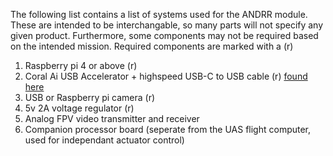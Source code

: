 The following list contains a list of systems used for the ANDRR module. These are intended to be interchangable, so many parts will not specify any given product. Furthermore, some components may not be required based on the intended mission. Required components are marked with a (r)

1. Raspberry pi 4 or above (r)
2. Coral Ai USB Accelerator + highspeed USB-C to USB cable (r) [found here](https://coral.ai/products/accelerator/)
3. USB or Raspberry pi camera (r)
4. 5v 2A voltage regulator (r)
5. Analog FPV video transmitter and receiver
6. Companion processor board (seperate from the UAS flight computer, used for independant actuator control)
